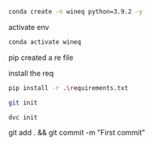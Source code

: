 ```bash
conda create -n wineq python=3.9.2 -y
```

activate env
```bash
conda activate wineq
```
pip 
created a re file

install the req
```bash
pip install -r .\requirements.txt
```

```bash
git init
```

```bash
dvc init
```

git add . && git commit -m "First commit"
